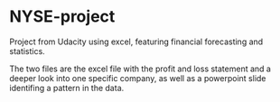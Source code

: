 # NYSE-project
Project from Udacity using excel, featuring financial forecasting and statistics. 

The two files are the excel file with the profit and loss statement and a deeper look into one specific company, as well as a powerpoint slide identifing a pattern in the data. 

